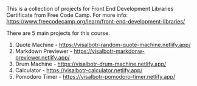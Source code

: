 This is a collection of projects for Front End Development Libraries Certificate from Free Code Camp. 
For more info: https://www.freecodecamp.org/learn/front-end-development-libraries/

There are 5 main projects for this course. 

1. Quote Machine - https://visalbotr-random-quote-machine.netlify.app/
2. Markdown Previewer - https://visalbotr-markdonw-previewer.netlify.app/
3. Drum Machine - https://visalbotr-drum-machine.netlify.app/
4. Calculator - https://visalbotr-calculator.netlify.app/
5. Pomodoro Timer - https://visalbotr-pomodoro-timer.netlify.app/
